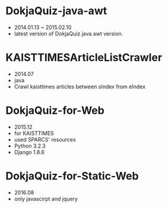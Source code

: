 # DokjaQuiz-java-awt
- 2014.01.13 ~ 2015.02.10
- latest version of DokjaQuiz java awt version.

# KAISTTIMESArticleListCrawler
- 2014.07
- java
- Crawl kaisttimes articles between sIndex from eIndex

# DokjaQuiz-for-Web
- 2015.12
- for KAISTTIMES
- used SPARCS' resources
- Python 3.2.3
- Django 1.8.6

# DokjaQuiz-for-Static-Web
- 2016.08
- only javascirpt and jquery
